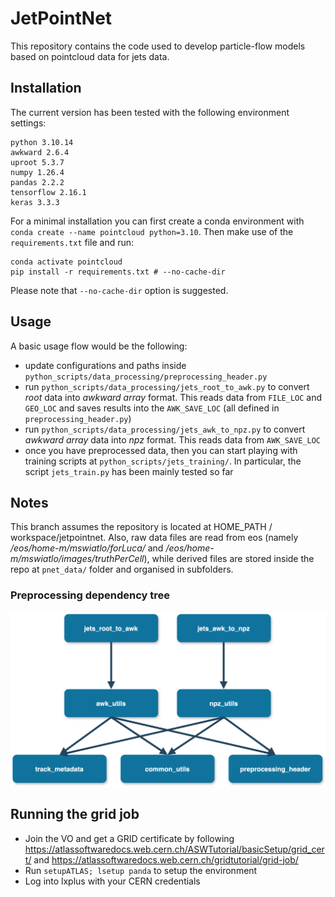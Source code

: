 
# JetPointNet

This repository contains the code used to develop particle-flow models based on pointcloud data for jets data.

## Installation
The current version has been tested with the following environment settings:

```
python 3.10.14
awkward 2.6.4
uproot 5.3.7
numpy 1.26.4
pandas 2.2.2
tensorflow 2.16.1
keras 3.3.3
```

For a minimal installation you can first create a conda environment with `conda create --name pointcloud python=3.10`. 
Then make use of the `requirements.txt` file and run:

```
conda activate pointcloud
pip install -r requirements.txt # --no-cache-dir

```

Please note that `--no-cache-dir` option is suggested.

## Usage

A basic usage flow would be the following:
 - update configurations and paths inside `python_scripts/data_processing/preprocessing_header.py`
 - run `python_scripts/data_processing/jets_root_to_awk.py` to convert *root* data into *awkward array* format. 
  This reads data from `FILE_LOC` and `GEO_LOC` and saves results into the `AWK_SAVE_LOC` (all defined in `preprocessing_header.py`)
 - run `python_scripts/data_processing/jets_awk_to_npz.py` to convert *awkward array* data into *npz* format. This reads data from `AWK_SAVE_LOC`
 - once you have preprocessed data, then you can start playing with training scripts at `python_scripts/jets_training/`. 
  In particular, the script `jets_train.py` has been mainly tested so far


## Notes

This branch assumes the repository is located at HOME_PATH / workspace/jetpointnet.
Also, raw data files are read from eos (namely */eos/home-m/mswiatlo/forLuca/*  and  */eos/home-m/mswiatlo/images/truthPerCell*), while derived files are stored inside the repo at `pnet_data/` folder and organised in subfolders.

### Preprocessing dependency tree

![](development/Dependencies.png)

## Running the grid job

 + Join the VO and get a GRID certificate by following https://atlassoftwaredocs.web.cern.ch/ASWTutorial/basicSetup/grid_cert/ and https://atlassoftwaredocs.web.cern.ch/gridtutorial/grid-job/
 + Run `setupATLAS; lsetup panda` to setup the environment
 + Log into lxplus with your CERN credentials